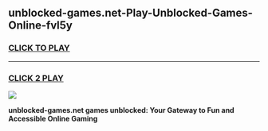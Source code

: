 
## unblocked-games.net-Play-Unblocked-Games-Online-fvl5y
<h3>
<a href="https://premium76.site?title=unblocked-games.net&ref=25A">CLICK TO PLAY</a></h3>
<hr>

<h3>
<a href="https://premium76.site?title=unblocked-games.net&ref=25A">CLICK 2 PLAY</a>
  
</h3>

<a href="https://premium76.site?title=unblocked-games.net&ref=25A"><img src="https://clearcache.store/games.png"></a>


**unblocked-games.net games unblocked: Your Gateway to Fun and Accessible Online Gaming**
